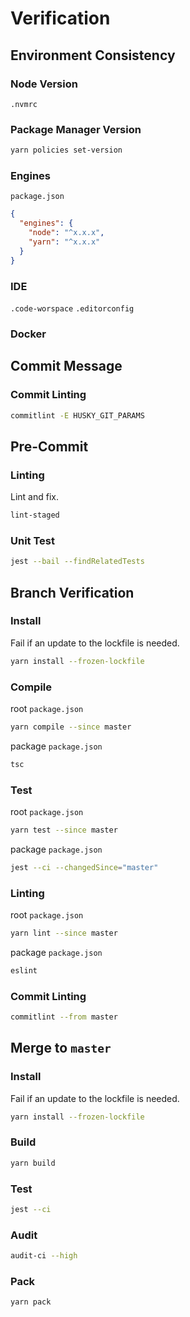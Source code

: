 # Verification

## Environment Consistency

### Node Version

`.nvmrc`

### Package Manager Version

```bash
yarn policies set-version
```

### Engines

`package.json`
```json
{
  "engines": {
    "node": "^x.x.x",
    "yarn": "^x.x.x"
  }
}
```

### IDE

`.code-worspace`
`.editorconfig`

### Docker

## Commit Message

### Commit Linting

```bash
commitlint -E HUSKY_GIT_PARAMS
```

## Pre-Commit

### Linting

Lint and fix.

```bash
lint-staged
```

### Unit Test

```bash
jest --bail --findRelatedTests
```

## Branch Verification

### Install

Fail if an update to the lockfile is needed.

```bash
yarn install --frozen-lockfile
```

### Compile

root `package.json`
```bash
yarn compile --since master
```

package `package.json`
```bash
tsc
```

### Test

root `package.json`
```bash
yarn test --since master
```

package `package.json`
```bash
jest --ci --changedSince="master"
```

### Linting

root `package.json`
```bash
yarn lint --since master
```

package `package.json`
```bash
eslint
```

### Commit Linting

```bash
commitlint --from master
```

## Merge to `master`

### Install

Fail if an update to the lockfile is needed.

```bash
yarn install --frozen-lockfile
```

### Build

```bash
yarn build
```

### Test

```bash
jest --ci
```

### Audit

```bash
audit-ci --high
```

### Pack

```bash
yarn pack
```
